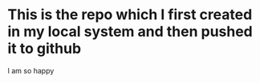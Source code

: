 # This is the repo which I first created in my local system and then pushed it to github 
I am so happy 